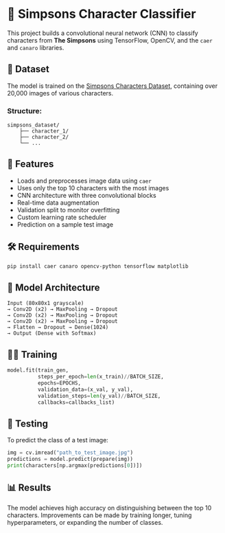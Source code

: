 
# 🧠 Simpsons Character Classifier

This project builds a convolutional neural network (CNN) to classify characters from **The Simpsons** using TensorFlow, OpenCV, and the `caer` and `canaro` libraries.

## 📁 Dataset

The model is trained on the [Simpsons Characters Dataset](https://www.kaggle.com/datasets/kostastokis/simpsons-dataset), containing over 20,000 images of various characters.

### Structure:
```
simpsons_dataset/
    ├── character_1/
    ├── character_2/
    └── ...
```

## 🚀 Features

- Loads and preprocesses image data using `caer`
- Uses only the top 10 characters with the most images
- CNN architecture with three convolutional blocks
- Real-time data augmentation
- Validation split to monitor overfitting
- Custom learning rate scheduler
- Prediction on a sample test image

## 🛠️ Requirements

```bash
pip install caer canaro opencv-python tensorflow matplotlib
```

## 🧠 Model Architecture

```text
Input (80x80x1 grayscale) 
→ Conv2D (x2) → MaxPooling → Dropout 
→ Conv2D (x2) → MaxPooling → Dropout 
→ Conv2D (x2) → MaxPooling → Dropout 
→ Flatten → Dropout → Dense(1024) 
→ Output (Dense with Softmax)
```

## 🏋️‍♂️ Training

```python
model.fit(train_gen,
          steps_per_epoch=len(x_train)//BATCH_SIZE,
          epochs=EPOCHS,
          validation_data=(x_val, y_val),
          validation_steps=len(y_val)//BATCH_SIZE,
          callbacks=callbacks_list)
```

## 🧪 Testing

To predict the class of a test image:
```python
img = cv.imread("path_to_test_image.jpg")
predictions = model.predict(prepare(img))
print(characters[np.argmax(predictions[0])])
```

## 📊 Results

The model achieves high accuracy on distinguishing between the top 10 characters. Improvements can be made by training longer, tuning hyperparameters, or expanding the number of classes.
